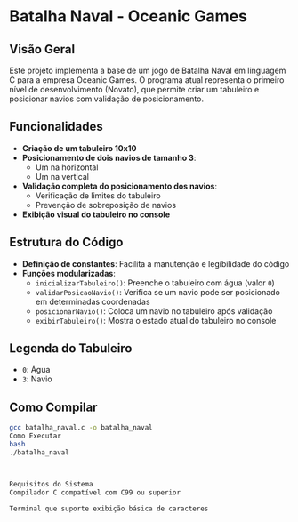 # Batalha Naval - Oceanic Games

## Visão Geral
Este projeto implementa a base de um jogo de Batalha Naval em linguagem C para a empresa Oceanic Games. O programa atual representa o primeiro nível de desenvolvimento (Novato), que permite criar um tabuleiro e posicionar navios com validação de posicionamento.

## Funcionalidades
- **Criação de um tabuleiro 10x10**
- **Posicionamento de dois navios de tamanho 3**:
  - Um na horizontal
  - Um na vertical
- **Validação completa do posicionamento dos navios**:
  - Verificação de limites do tabuleiro
  - Prevenção de sobreposição de navios
- **Exibição visual do tabuleiro no console**

## Estrutura do Código
- **Definição de constantes**: Facilita a manutenção e legibilidade do código
- **Funções modularizadas**:
  - `inicializarTabuleiro()`: Preenche o tabuleiro com água (valor `0`)
  - `validarPosicaoNavio()`: Verifica se um navio pode ser posicionado em determinadas coordenadas
  - `posicionarNavio()`: Coloca um navio no tabuleiro após validação
  - `exibirTabuleiro()`: Mostra o estado atual do tabuleiro no console

## Legenda do Tabuleiro
- `0`: Água  
- `3`: Navio  

## Como Compilar
```bash
gcc batalha_naval.c -o batalha_naval
Como Executar
bash
./batalha_naval



Requisitos do Sistema
Compilador C compatível com C99 ou superior

Terminal que suporte exibição básica de caracteres
